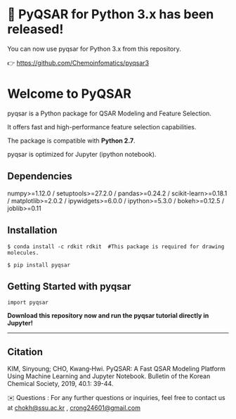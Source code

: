 # 🚀 PyQSAR for Python 3.x has been released! 

You can now use pyqsar for Python 3.x from this repository.

👉 https://github.com/Chemoinfomatics/pyqsar3

# Welcome to PyQSAR

pyqsar is a Python package for QSAR Modeling and Feature Selection. 

It offers fast and high-performance feature selection capabilities.

The package is compatible with **Python 2.7**. 

pyqsar is optimized for Jupyter (ipython notebook).

## Dependencies 
numpy>=1.12.0 /
setuptools>=27.2.0 /
pandas>=0.24.2 /
scikit-learn>=0.18.1 /
matplotlib>=2.0.2 /
ipywidgets>=6.0.0 /
ipython>=5.3.0 /
bokeh>=0.12.5 /
joblib>=0.11 

## Installation
```
$ conda install -c rdkit rdkit  #This package is required for drawing molecules.

$ pip install pyqsar
```

## Getting Started with pyqsar

```
import pyqsar
```
**Download this repository now and run the pyqsar tutorial directly in Jupyter!**

---
## Citation
KIM, Sinyoung; CHO, Kwang‐Hwi. PyQSAR: A Fast QSAR Modeling Platform Using Machine Learning and Jupyter Notebook. Bulletin of the Korean Chemical Society, 2019, 40.1: 39-44.

✉️ Questions : For any further questions or inquiries, feel free to contact us at chokh@ssu.ac.kr , crong24601@gmail.com
